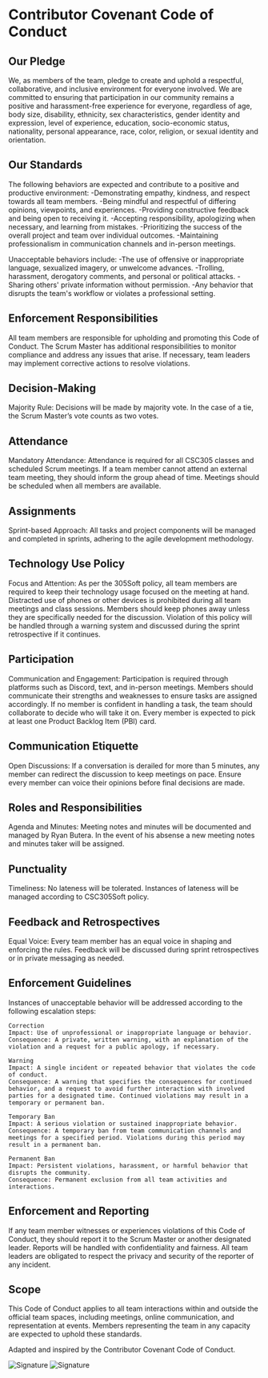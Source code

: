 # Contributor Covenant Code of Conduct

## Our Pledge

We, as members of the team, pledge to create and uphold a respectful, collaborative, and inclusive environment 
for everyone involved. We are committed to ensuring that participation in our community remains a positive and 
harassment-free experience for everyone, regardless of age, body size, disability, ethnicity, sex characteristics, 
gender identity and expression, level of experience, education, socio-economic status, nationality, personal appearance, 
race, color, religion, or sexual identity and orientation.

## Our Standards

The following behaviors are expected and contribute to a positive and productive environment:
-Demonstrating empathy, kindness, and respect towards all team members.
-Being mindful and respectful of differing opinions, viewpoints, and experiences.
-Providing constructive feedback and being open to receiving it.
-Accepting responsibility, apologizing when necessary, and learning from mistakes.
-Prioritizing the success of the overall project and team over individual outcomes.
-Maintaining professionalism in communication channels and in-person meetings.

Unacceptable behaviors include:
-The use of offensive or inappropriate language, sexualized imagery, or unwelcome advances.
-Trolling, harassment, derogatory comments, and personal or political attacks.
-Sharing others' private information without permission.
-Any behavior that disrupts the team's workflow or violates a professional setting.

## Enforcement Responsibilities

All team members are responsible for upholding and promoting this Code of Conduct. The Scrum Master has additional 
responsibilities to monitor compliance and address any issues that arise. If necessary, team leaders may implement 
corrective actions to resolve violations.

## Decision-Making

Majority Rule: Decisions will be made by majority vote. In the case of a tie, the Scrum Master’s vote counts as two votes.

## Attendance

Mandatory Attendance: Attendance is required for all CSC305 classes and scheduled Scrum meetings. If a team member cannot 
attend an external team meeting, they should inform the group ahead of time. Meetings should be scheduled when all members 
are available.

## Assignments

Sprint-based Approach: All tasks and project components will be managed and completed in sprints, adhering to the agile 
development methodology.

## Technology Use Policy

Focus and Attention: As per the 305Soft policy, all team members are required to keep their technology usage focused on the meeting 
at hand. Distracted use of phones or other devices is prohibited during all team meetings and class sessions. Members should keep
phones away unless they are specifically needed for the discussion. Violation of this policy will be handled through a warning system 
and discussed during the sprint retrospective if it continues.

## Participation

Communication and Engagement: Participation is required through platforms such as Discord, text, and in-person meetings. 
Members should communicate their strengths and weaknesses to ensure tasks are assigned accordingly. If no member is confident 
in handling a task, the team should collaborate to decide who will take it on. Every member is expected to pick at least one 
Product Backlog Item (PBI) card.

## Communication Etiquette

Open Discussions: If a conversation is derailed for more than 5 minutes, any member can redirect the discussion to keep 
meetings on pace. Ensure every member can voice their opinions before final decisions are made.

## Roles and Responsibilities

Agenda and Minutes: Meeting notes and minutes will be documented and managed by Ryan Butera.  In the event of his absense
a new meeting notes and minutes taker will be assigned.

## Punctuality

Timeliness: No lateness will be tolerated. Instances of lateness will be managed according to CSC305Soft policy.

## Feedback and Retrospectives

Equal Voice: Every team member has an equal voice in shaping and enforcing the rules. Feedback will be discussed during 
sprint retrospectives or in private messaging as needed.

## Enforcement Guidelines
Instances of unacceptable behavior will be addressed according to the following escalation steps:

    Correction
    Impact: Use of unprofessional or inappropriate language or behavior.
    Consequence: A private, written warning, with an explanation of the violation and a request for a public apology, if necessary.

    Warning
    Impact: A single incident or repeated behavior that violates the code of conduct.
    Consequence: A warning that specifies the consequences for continued behavior, and a request to avoid further interaction with involved parties for a designated time. Continued violations may result in a temporary or permanent ban.

    Temporary Ban
    Impact: A serious violation or sustained inappropriate behavior.
    Consequence: A temporary ban from team communication channels and meetings for a specified period. Violations during this period may result in a permanent ban.

    Permanent Ban
    Impact: Persistent violations, harassment, or harmful behavior that disrupts the community.
    Consequence: Permanent exclusion from all team activities and interactions.

## Enforcement and Reporting

If any team member witnesses or experiences violations of this Code of Conduct, they should report it to the Scrum Master or another designated leader. 
Reports will be handled with confidentiality and fairness. 
All team leaders are obligated to respect the privacy and security of the reporter of any incident.

## Scope
This Code of Conduct applies to all team interactions within and outside the official team spaces, including meetings, online communication, and representation at events. 
Members representing the team in any capacity are expected to uphold these standards.

Adapted and inspired by the Contributor Covenant Code of Conduct.

![Signature](WalkPointURI/src/butera_signature.png)
![Signature](WalkPointURI/src/Lawrence_Signature.png)

